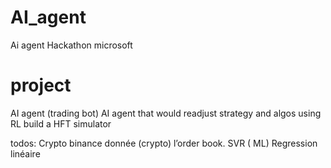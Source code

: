 # AI_agent
Ai agent Hackathon microsoft



# project
AI agent (trading bot)
AI agent that would readjust strategy and algos using RL 
build a HFT simulator 

todos: 
Crypto binance donnée (crypto) l’order book. 
SVR ( ML)
Regression linéaire 

